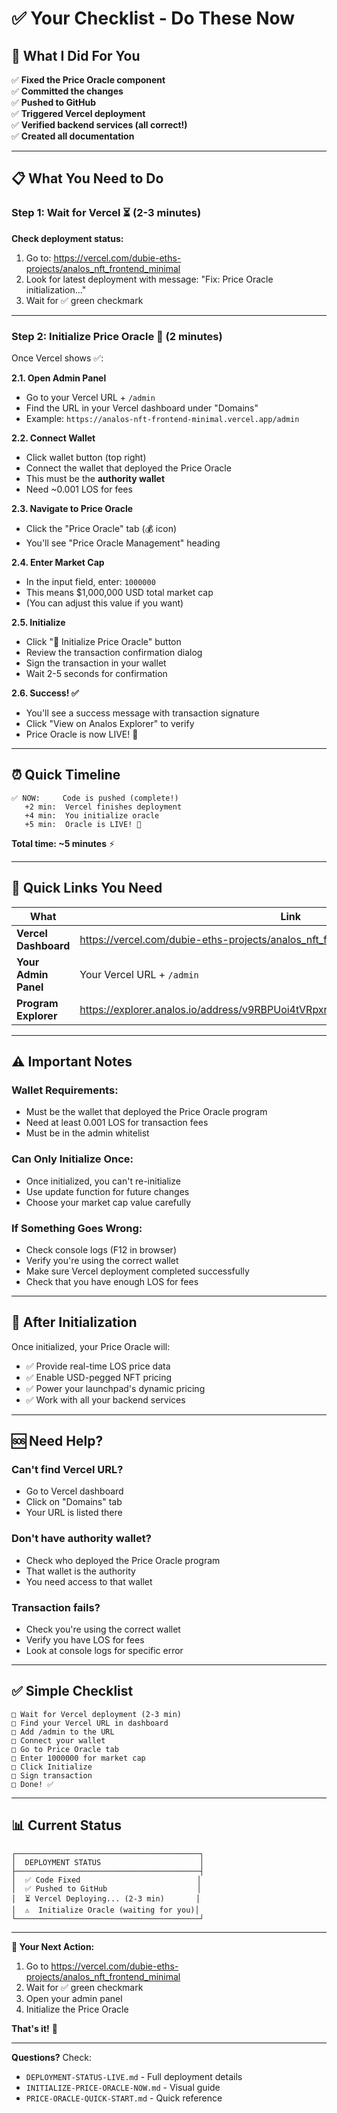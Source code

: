 # ✅ Your Checklist - Do These Now

## 🎯 What I Did For You

✅ **Fixed the Price Oracle component**  
✅ **Committed the changes**  
✅ **Pushed to GitHub**  
✅ **Triggered Vercel deployment**  
✅ **Verified backend services (all correct!)**  
✅ **Created all documentation**

---

## 📋 What You Need to Do

### **Step 1: Wait for Vercel** ⏳ (2-3 minutes)

**Check deployment status:**
1. Go to: https://vercel.com/dubie-eths-projects/analos_nft_frontend_minimal
2. Look for latest deployment with message: "Fix: Price Oracle initialization..."
3. Wait for ✅ green checkmark

---

### **Step 2: Initialize Price Oracle** 🚀 (2 minutes)

Once Vercel shows ✅:

**2.1. Open Admin Panel**
- Go to your Vercel URL + `/admin`
- Find the URL in your Vercel dashboard under "Domains"
- Example: `https://analos-nft-frontend-minimal.vercel.app/admin`

**2.2. Connect Wallet**
- Click wallet button (top right)
- Connect the wallet that deployed the Price Oracle
- This must be the **authority wallet**
- Need ~0.001 LOS for fees

**2.3. Navigate to Price Oracle**
- Click the "Price Oracle" tab (💰 icon)
- You'll see "Price Oracle Management" heading

**2.4. Enter Market Cap**
- In the input field, enter: `1000000`
- This means $1,000,000 USD total market cap
- (You can adjust this value if you want)

**2.5. Initialize**
- Click "🚀 Initialize Price Oracle" button
- Review the transaction confirmation dialog
- Sign the transaction in your wallet
- Wait 2-5 seconds for confirmation

**2.6. Success! ✅**
- You'll see a success message with transaction signature
- Click "View on Analos Explorer" to verify
- Price Oracle is now LIVE! 🎉

---

## ⏰ Quick Timeline

```
✅ NOW:     Code is pushed (complete!)
   +2 min:  Vercel finishes deployment
   +4 min:  You initialize oracle
   +5 min:  Oracle is LIVE! 🎉
```

**Total time: ~5 minutes** ⚡

---

## 🔗 Quick Links You Need

| What | Link |
|------|------|
| **Vercel Dashboard** | https://vercel.com/dubie-eths-projects/analos_nft_frontend_minimal |
| **Your Admin Panel** | Your Vercel URL + `/admin` |
| **Program Explorer** | https://explorer.analos.io/address/v9RBPUoi4tVRpxrwv4xuS5LgGXsSXdRvcbw5PkeCt62 |

---

## ⚠️ Important Notes

### **Wallet Requirements:**
- Must be the wallet that deployed the Price Oracle program
- Need at least 0.001 LOS for transaction fees
- Must be in the admin whitelist

### **Can Only Initialize Once:**
- Once initialized, you can't re-initialize
- Use update function for future changes
- Choose your market cap value carefully

### **If Something Goes Wrong:**
- Check console logs (F12 in browser)
- Verify you're using the correct wallet
- Make sure Vercel deployment completed successfully
- Check that you have enough LOS for fees

---

## 🎉 After Initialization

Once initialized, your Price Oracle will:
- ✅ Provide real-time LOS price data
- ✅ Enable USD-pegged NFT pricing
- ✅ Power your launchpad's dynamic pricing
- ✅ Work with all your backend services

---

## 🆘 Need Help?

### **Can't find Vercel URL?**
- Go to Vercel dashboard
- Click on "Domains" tab
- Your URL is listed there

### **Don't have authority wallet?**
- Check who deployed the Price Oracle program
- That wallet is the authority
- You need access to that wallet

### **Transaction fails?**
- Check you're using the correct wallet
- Verify you have LOS for fees
- Look at console logs for specific error

---

## ✅ Simple Checklist

```
□ Wait for Vercel deployment (2-3 min)
□ Find your Vercel URL in dashboard
□ Add /admin to the URL
□ Connect your wallet
□ Go to Price Oracle tab
□ Enter 1000000 for market cap
□ Click Initialize
□ Sign transaction
□ Done! ✅
```

---

## 📊 Current Status

```
┌─────────────────────────────────────────┐
│  DEPLOYMENT STATUS                      │
├─────────────────────────────────────────┤
│  ✅ Code Fixed                          │
│  ✅ Pushed to GitHub                    │
│  ⏳ Vercel Deploying... (2-3 min)       │
│  ⚠️  Initialize Oracle (waiting for you)│
└─────────────────────────────────────────┘
```

---

**🎯 Your Next Action:** 

1. Go to https://vercel.com/dubie-eths-projects/analos_nft_frontend_minimal
2. Wait for ✅ green checkmark
3. Open your admin panel
4. Initialize the Price Oracle

**That's it!** 🚀

---

**Questions?** Check:
- `DEPLOYMENT-STATUS-LIVE.md` - Full deployment details
- `INITIALIZE-PRICE-ORACLE-NOW.md` - Visual guide
- `PRICE-ORACLE-QUICK-START.md` - Quick reference

